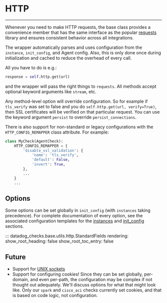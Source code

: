 # HTTP

-----

Whenever you need to make HTTP requests, the base class provides a convenience member that has the same interface as the
popular [requests](https://github.com/psf/requests) library and ensures consistent behavior across all integrations.

The wrapper automatically parses and uses configuration from the `instance`, `init_config`, and Agent config. Also, this
is only done once during initialization and cached to reduce the overhead of every call.

All you have to do is e.g.:

```python
response = self.http.get(url)
```

and the wrapper will pass the right things to `requests`. All methods accept optional keyword arguments like `stream`, etc.

Any method-level option will override configuration. So for example if `tls_verify` was set to false and you do
`self.http.get(url, verify=True)`, then SSL certificates will be verified on that particular request. You can
use the keyword argument `persist` to override `persist_connections`.

There is also support for non-standard or legacy configurations with the `HTTP_CONFIG_REMAPPER` class attribute. For example:

```python
class MyCheck(AgentCheck):
    HTTP_CONFIG_REMAPPER = {
        'disable_ssl_validation': {
            'name': 'tls_verify',
            'default': False,
            'invert': True,
        },
        ...
    }
    ...
```

## Options

Some options can be set globally in `init_config` (with `instances` taking precedence).
For complete documentation of every option, see the associated configuration templates for the
[instances](https://github.com/DataDog/integrations-core/blob/master/datadog_checks_dev/datadog_checks/dev/tooling/templates/configuration/instances/http.yaml) and
[init_config](https://github.com/DataDog/integrations-core/blob/master/datadog_checks_dev/datadog_checks/dev/tooling/templates/configuration/init_config/http.yaml)
sections.

::: datadog_checks.base.utils.http.StandardFields
    rendering:
      show_root_heading: false
      show_root_toc_entry: false

## Future

- Support for [UNIX sockets](https://github.com/msabramo/requests-unixsocket)
- Support for configuring cookies! Since they can be set globally, per-domain, and even per-path, the configuration may be complex
  if not thought out adequately. We'll discuss options for what that might look like. Only our `spark` and `cisco_aci` checks
  currently set cookies, and that is based on code logic, not configuration.
